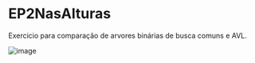 # EP2NasAlturas
Exercicio para comparação de arvores binárias de busca comuns e AVL.
                                                                                                                                                                         
![image](https://user-images.githubusercontent.com/84047722/170893754-025ff10d-46b8-47bb-bc4f-50e8527dd6d8.png)



